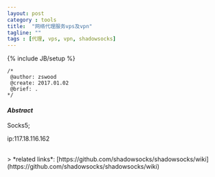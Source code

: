 ```yaml
---
layout: post
category : tools
title:	"网络代理服务vps及vpn"
tagline: ""
tags : [代理, vps, vpn, shadowsocks]
---
```

{% include JB/setup %}

	/*
	 @author: zswood
	 @create: 2017.01.02
	 @brief: .
	*/
  

#### *Abstract*

Socks5;

ip:117.18.116.162

<br/>
> *related links*:  
[https://github.com/shadowsocks/shadowsocks/wiki](https://github.com/shadowsocks/shadowsocks/wiki)